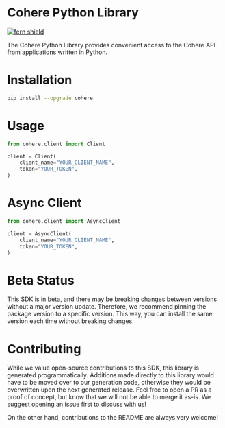 <!-- Begin Title, generated by Fern  -->
# Cohere Python Library

[![fern shield](https://img.shields.io/badge/%F0%9F%8C%BF-SDK%20generated%20by%20Fern-brightgreen)](https://github.com/fern-api/fern)

The Cohere Python Library provides convenient access to the Cohere API from applications written in Python.
<!-- End Title  -->

<!-- Begin Installation, generated by Fern  -->
# Installation

```sh
pip install --upgrade cohere
```
<!-- End Installation  -->

<!-- Begin Usage, generated by Fern  -->
# Usage

```python
from cohere.client import Client

client = Client(
    client_name="YOUR_CLIENT_NAME",
    token="YOUR_TOKEN",
)
```
<!-- End Usage  -->

<!-- Begin Async Usage, generated by Fern  -->
# Async Client

```python
from cohere.client import AsyncClient

client = AsyncClient(
    client_name="YOUR_CLIENT_NAME",
    token="YOUR_TOKEN",
)
```
<!-- End Async Usage  -->

<!-- Begin Status, generated by Fern  -->
# Beta Status

This SDK is in beta, and there may be breaking changes between versions without a major 
version update. Therefore, we recommend pinning the package version to a specific version. 
This way, you can install the same version each time without breaking changes.
<!-- End Status  -->

<!-- Begin Contributing, generated by Fern  -->
# Contributing

While we value open-source contributions to this SDK, this library is generated programmatically. 
Additions made directly to this library would have to be moved over to our generation code, 
otherwise they would be overwritten upon the next generated release. Feel free to open a PR as
 a proof of concept, but know that we will not be able to merge it as-is. We suggest opening 
an issue first to discuss with us!

On the other hand, contributions to the README are always very welcome!
<!-- End Contributing  -->


